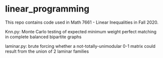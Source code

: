 # linear_programming
This repo contains code used in Math 7661 - Linear Inequalities in Fall 2020.

Knn.py: Monte Carlo testing of expected minimum weight perfect matching in complete balanced bipartite graphs

laminar.py: brute forcing whether a not-totally-unimodular 0-1 matrix could result from the union of 2 laminar families

